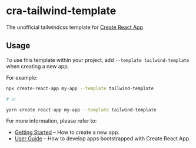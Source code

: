 # cra-tailwind-template

The unofficial tailwindcss template for [Create React App](https://github.com/facebook/create-react-app)

## Usage

To use this template within your project, add `--template tailwind-template` when creating a new app.

For example:

```sh
npx create-react-app my-app --template tailwind-template

# or

yarn create react-app my-app --template tailwind-template
```


For more information, please refer to:

- [Getting Started](https://create-react-app.dev/docs/getting-started) – How to create a new app.
- [User Guide](https://create-react-app.dev) – How to develop apps bootstrapped with Create React App.
